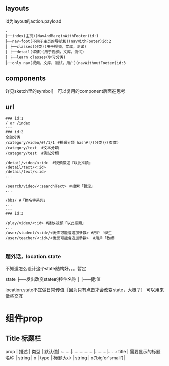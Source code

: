 ## layouts

id为layout的action.payload
```
.
├──index(主页)(NavAndMarginWithFooter)id:1
├──nav+foot(不同于主页的导航和)(navWithFooter)id:2
│ ├──classes(分类)(用于视频，文库，测试)
│ ├──detail(详情)(用于视频，文库，测试)
│ ├──learn classes(学习分类)
├──only nav(视频，文库，测试，用户)(navWithoutFooter)id:3

```

## components

详见sketch里的symbol］
可以复用的component后面在思考

## url
```
### id:1
/ or /index
---
### id:2
全部分类
/category/video/#!/1/1 #視頻分類 hash#!/(分类)/(页数)
/category/text  #文本分類
/category/test  #測試分類

/detail/video/<:id>  #視頻描述『以此推類』
/detail/text/<:id>
/detail/text/<:id>
...

/search/video/<:searchText> ＃搜索「暫定」
...

/bbs/ #「換名字系列」
...
---
### id:3

/play/video/<:id> #播放視頻「以此推類」
...
/user/student/<:id>/<後面可能會追加參數> #用戶「學生
/user/teacher/<:id>/<後面可能會追加參數>  #用戶「教師


```
### 题外话，location.state

不知道怎么设计这个state结构好。。。暂定

state
├──发出改变state的控件名称
│ ├──健:值

location.state不宜做日常传值［因为只有点击才会改变state，大概？］
可以用来做些交互

# 组件prop

## Title 标题栏

prop	|   描述  		  |	  类型	| 默认值|
:.......|.................|.........|......:
title   | 需要显示的标题名称 | string  |   x  |
type    | 标题大小		  | string  | x('big'or'small')|
